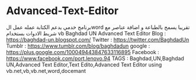 # Advanced-Text-Editor
برنامج خدمي يدعم الكتابة عمله عمل الword تقريبا يسمح بالطباعة و اضافة عناصر مع شريط الادوات بستخدام vb  Baghdad UN Advanced Text Editor  Blog : https://baghdad-un.blogspot.com/ Twitter : https://twitter.com/BaghdadUn Tumblr : https://www.tumblr.com/blog/baghdadun google : https://plus.google.com/100049443847633116895 Facebook : https://www.facebook.com/port.lenovo.94  TAGS : Baghdad,UN,Baghdad UN,Advanced Text Editor,Text Edito,Advanced Text Editor using vb.net,vb,vb.net,word,docemant
